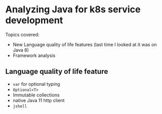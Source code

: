# Analyzing Java for k8s service development

Topics covered:

* New Language quality of life features (last time I looked at it was on Java 8)
* Framework analysis

## Language quality of life feature

* `var` for optional typing
* `Optional<T>`
* Immutable collections
* native Java 11 http client
* `jshell`

